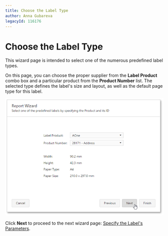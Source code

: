 ```yaml
---
title: Choose the Label Type
author: Anna Gubareva
legacyId: 116176
---
```

# Choose the Label Type
This wizard page is intended to select one of the numerous predefined label types.

On this page, you can choose the proper supplier from the **Label Product** combo box and a particular product from the **Product Number** list. The selected type defines the label's size and layout, as well as the default page type for this label.

![WebDesigner_ReportWizard_SelectLabelType](../../../../../images/img123080.png)

Click **Next** to proceed to the next wizard page: [Specify the Label's Parameters](specify-the-labels-parameters.md).